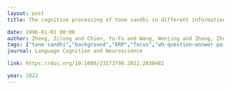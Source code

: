 ```yaml
---
layout: post
title: The cognitive processing of tone sandhi in different information structural status during dialogue comprehension

date: 1996-01-01 00:00
author: Zheng, Zilong and Chien, Yu-Fu and Wang, Wenjing and Zhang, Zhenghua and Li, Weijun
tags: ["tone sandhi","background","ERP","focus","wh-question–answer pair"]
journal: Language Cognition and Neuroscience

link: https://doi.org/10.1080/23273798.2022.2030482

year: 2022
---
```



